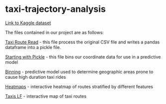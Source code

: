 # taxi-trajectory-analysis
[Link to Kaggle dataset](https://www.kaggle.com/crailtap/taxi-trajectory)

The files contained in our project are as follows:

[Taxi Route Read](https://github.com/vavaidya/taxi-trajectory-analysis/blob/master/Taxi%20Route%20Read.ipynb) - this file process the original CSV file and writes a pandas dataframe into a pickle file. 

[Starting with Pickle](https://github.com/vavaidya/taxi-trajectory-analysis/blob/master/Starting%20With%20Pickle.ipynb) - this file bins our coordinate data for use in a predictive model

[Binning](https://github.com/vavaidya/taxi-trajectory-analysis/blob/master/Binning.ipynb) - predictive model used to determine geographic areas prone to cause high duration taxi rides

[Heatmaps](https://github.com/vavaidya/taxi-trajectory-analysis/blob/master/Heatmaps_vav.ipynb) - interactive heatmap of routes stratified by different features

[Taxis LF](https://github.com/vavaidya/taxi-trajectory-analysis/blob/master/Taxis_LF.ipynb) - interactive map of taxi routes
